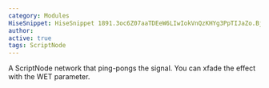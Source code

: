 ```yaml
---
category: Modules
HiseSnippet: HiseSnippet 1891.3oc6Z07aaTDEeW6LIwIokVnQzKHYg3PpTIJaZo.BjrymsQTmXEmlVNfBS1cb7R1cmkcGmDCh6biCbpb.wY3.bnW3VD+C.B3FR.RHPhaAItVAuYmcWOq8FWGW21z13HE44Me79Mu2u2addmsrGUm36S8TTysVCWhh5XnJMbX0lqF1zQYo4UTOMpD1mQ7xKDMaCWruOwPQUM6U4BTyMfRvmCJLK1B6nSZJRQYcpoN45l1lrlRKW7sLsrVDaPVyzVZzWt3R5Tm4nVz5.dxhlRwEquMdKxxX9vxfTTGbACSF0qBCyH9JpCLK0nQkZzccDiecSeyMsH7FZJUfERHdQpkAGwboJyUyzxnbz91WQQEUtoUHqvJbNTISCyX4MsFmIni7Mmgr8PMSR3kMA7zjg2TRvKEHoJAoADP5rnJ5dltrl8vwynnkb.mSULX1kghXrJp6iliBCvgMoMdaxhdPi3ILwUlZpKlG92Edip0czYlTm7TmkoLxJNSbgQ9vQxMxGMR9V6pZ0T6iqFOpkEwK0t4dZuNMwIbpauIw6h42AaUmDOPX6mzlhNbaprKWWrqkFH0YIGS1JtDmCiHnDZpfuciklGyvbGQnLXbtDOlIGBpyS1AX0B2RNz7D+sYTWfW2lOCXKTi5VXVRJDOtIrCvFjvuwcNN9lrFxwU8MdU2BwyhJaxzqkNFyjBFAK0CBLFFMdJzBUqRzYMA3.nEu0CuPuQBC8.cxU9XgMyu3szRMn6iQMI3tdDWrGYMZYKbiI7w1tVjUALdw7aZQ02th4GPZOpvU.gY4iXB8ZXGGhkeuD7LXWaUz5rSYUZcloyVkvLOy8fnvkqaWARSqSlKDcfL0L7XHQ6o3s47hJDGifF+G7IrSMda0vN0h5TJ7aYBaWp21AtivuC6Egs2OvHuQ08zTlwxht6bTaWyPVJ3CBjUlZ0vsF0wTmKRLhHjNiMsNnjP3dMr+ZXSKNsdchmevhLDZpIg+.J8xTCv3L3hXcvH1nLlUiGavys.DQh2j5wDxD3RlSvWhnizDVD.N17sI+.MtunL1CNeCxIySsjQMqTpFAaj2Bh0xHzyR9qy6UGaorN2aymjBWKBqU.hQ7gNDR.u6A56dvd+AsLRPaXzdUgi+8RhsyDfMfNOYXu8LzxzBzdFNeUxNGhNAEPokAOHOiHIZL4PqrCwyBC42qrKOo3ZXusHr.sHKH7rBGRPnoexlg69kL3q9VbqdLXDxBpjRoyqWlTWugBVOszWvNLioSeFRFItGNpELqRlNQlj3j9kv60hrCJTgQb4Y0jGWksI6Jb0xiTPREKP7x7u28m26u+qeqvL0YTaHqkQLIJlV66ZAkSdnzZQ28J2IU9ZnSKgJGEToGYxsNhwPYRnrDl6rc1b+162t4FLsIM2ewsu82VnMy89a8MiWTrQBbyssJIs1R3XvtxsW7SJ1U33cet4+oBhxVqXSorZvQJsBlKW7dn+9gcXLzpDeBqEtWzZkjtYW2hYd3zMQ28U51vhL2W53RpajD1FCwH1tzM7a3nmDemKN8szH5Y6RyZOalvM8Lp4PumAAJtpkbfiBElCRC9IlIiyF3HyuUltX6o0NnPmRqsF2FzJ05EuWb6CJzttm5Hp6wPk3TRHKHnj1V+idvcp4z6D.xgVvACkUZzOzd2lZIV6mFcCGN0iXD35aQClESFbKNJ7jD6O8kXOGxinSL2gzZVVOwO0Yxnt6Ob.09SbWmpkZDzhDhwlX8saty+p+4GKsY4esPxcdTByD67SAh8cmTzWeZWmoOv3ReWGy3FBId7hssLJG4pWOx5V9Ll3k5ydywemu9ysK1oJXC9cuIr9mNl2w6rmM+obztzglgXbjHpuVR2UxFsWPh1wwBRNkTAIZGOpHY3v.ri+Ejb9SJH4XXAIZmTPxSgEjHkU9I4JRN6sd86bs+7WJj77kvDlmTPxCfBR9Tx2e26r+6e3EjLXPAIO5pGoYo3cnbjdnQRJNW6HzMILk9OYOdpeITu828B+Qgt6gAG+bvSTnPzyDUYVJcaabv8fbeeijiK5bTzMw6PBth+f6sX7f1Uod14uJAJjieOfZc3R9+gt8R9c65K4eEcF.g07vN9tTeH6mzJ2ReSK227DVcmjCWHJwn3auEgsmz3NSwHgSKKrL1IwhAsSrRk3W7UTyeufnjhJDX2XrhuNrYwsPJJW2xmbSSCVMM4I1T7zxhuF1ynBu.U4KUMamdeGz5w22gAO189N7XvUmm3dgyEgwJl76ycAmcHVPzX.FeVH7qJFJ3MRZxvoRTGZzUS1zQuJg4Yt0Vjjmfl1FZFFiebZrjyUbUhEA6KEh8REuN7axvdAWiUuYKzNx2Qdp9qyiDvMOOGP9GeekGx9D8q7P2G8Ao.Od6EedDjJd57Atx7OZ7kOLdSIdXnCartGcivGfBOne3.Iv91I30wKGpDucdMkcBuMc9qMghMbbwF55b95KCm9j9bltGlyk5g4b4dXNuROLmqzCy4U6g47ZcbN7SpCqwmy4AAkWHnnQU0nm+AP+U9ew+ay2.
author: 
active: true
tags: ScriptNode
---
```

A ScriptNode network that ping-pongs the signal. You can xfade the effect with the WET parameter. 